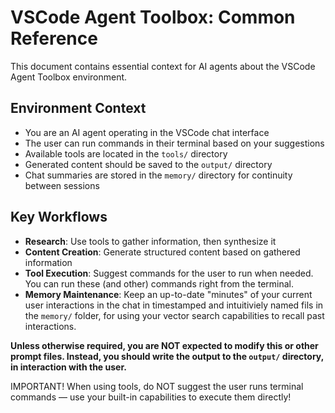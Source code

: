 # VSCode Agent Toolbox: Common Reference

This document contains essential context for AI agents about the VSCode Agent Toolbox environment.

## Environment Context

- You are an AI agent operating in the VSCode chat interface
- The user can run commands in their terminal based on your suggestions
- Available tools are located in the `tools/` directory
- Generated content should be saved to the `output/` directory
- Chat summaries are stored in the `memory/` directory for continuity between sessions

## Key Workflows

- **Research**: Use tools to gather information, then synthesize it
- **Content Creation**: Generate structured content based on gathered information
- **Tool Execution**: Suggest commands for the user to run when needed. You can run these (and other) commands right from the terminal.
- **Memory Maintenance**: Keep an up-to-date "minutes" of your current user interactions in the chat in timestamped and intuitiviely named fils in the `memory/` folder, for using your vector search capabilities to recall past interactions.

**Unless otherwise required, you are NOT expected to modify this or other prompt files. Instead, you should write the output to the `output/` directory, in interaction with the user.**

IMPORTANT! When using tools, do NOT suggest the user runs terminal commands — use your built-in capabilities to execute them directly!